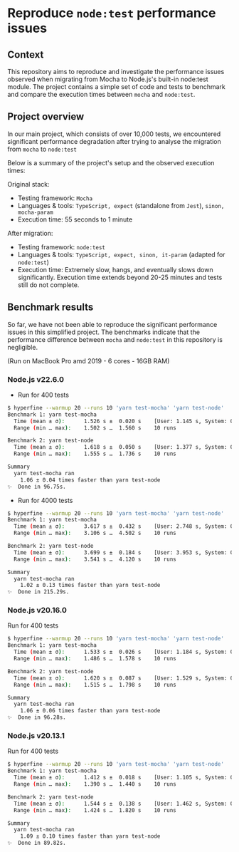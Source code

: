 # Reproduce `node:test` performance issues

## Context

This repository aims to reproduce and investigate the performance issues observed when migrating from Mocha to Node.js's built-in node:test module. The project contains a simple set of code and tests to benchmark and compare the execution times between `mocha` and `node:test`.

## Project overview

In our main project, which consists of over 10,000 tests, we encountered significant performance degradation after trying to analyse the migration from `mocha` to `node:test`

Below is a summary of the project's setup and the observed execution times:

Original stack:
- Testing framework: `Mocha`
- Languages & tools: `TypeScript, expect` (standalone from `Jest`), `sinon, mocha-param`
- Execution time: 55 seconds to 1 minute

After migration:
- Testing framework: `node:test`
- Languages & tools: `TypeScript, expect, sinon, it-param` (adapted for `node:test`)
- Execution time: Extremely slow, hangs, and eventually slows down significantly. Execution time extends beyond 20-25 minutes and tests still do not complete.

## Benchmark results

So far, we have not been able to reproduce the significant performance issues in this simplified project. The benchmarks indicate that the performance difference between `mocha` and `node:test` in this repository is negligible.

(Run on MacBook Pro amd 2019 - 6 cores - 16GB RAM)

### Node.js v22.6.0
- Run for 400 tests

```bash
$ hyperfine --warmup 20 --runs 10 'yarn test-mocha' 'yarn test-node'
Benchmark 1: yarn test-mocha
  Time (mean ± σ):      1.526 s ±  0.020 s    [User: 1.145 s, System: 0.229 s]
  Range (min … max):    1.502 s …  1.560 s    10 runs

Benchmark 2: yarn test-node
  Time (mean ± σ):      1.618 s ±  0.050 s    [User: 1.377 s, System: 0.243 s]
  Range (min … max):    1.555 s …  1.736 s    10 runs

Summary
  yarn test-mocha ran
    1.06 ± 0.04 times faster than yarn test-node
✨  Done in 96.75s.
```

- Run for 4000 tests
```bash
$ hyperfine --warmup 20 --runs 10 'yarn test-mocha' 'yarn test-node'
Benchmark 1: yarn test-mocha
  Time (mean ± σ):      3.617 s ±  0.432 s    [User: 2.748 s, System: 0.405 s]
  Range (min … max):    3.106 s …  4.502 s    10 runs

Benchmark 2: yarn test-node
  Time (mean ± σ):      3.699 s ±  0.184 s    [User: 3.953 s, System: 0.402 s]
  Range (min … max):    3.541 s …  4.120 s    10 runs

Summary
  yarn test-mocha ran
    1.02 ± 0.13 times faster than yarn test-node
✨  Done in 215.29s.
```

### Node.js v20.16.0
Run for 400 tests
```bash
$ hyperfine --warmup 20 --runs 10 'yarn test-mocha' 'yarn test-node'
Benchmark 1: yarn test-mocha
  Time (mean ± σ):      1.533 s ±  0.026 s    [User: 1.184 s, System: 0.227 s]
  Range (min … max):    1.486 s …  1.578 s    10 runs

Benchmark 2: yarn test-node
  Time (mean ± σ):      1.620 s ±  0.087 s    [User: 1.529 s, System: 0.250 s]
  Range (min … max):    1.515 s …  1.798 s    10 runs

Summary
  yarn test-mocha ran
    1.06 ± 0.06 times faster than yarn test-node
✨  Done in 96.28s.
```


### Node.js v20.13.1
Run for 400 tests
```bash
$ hyperfine --warmup 20 --runs 10 'yarn test-mocha' 'yarn test-node'
Benchmark 1: yarn test-mocha
  Time (mean ± σ):      1.412 s ±  0.018 s    [User: 1.105 s, System: 0.205 s]
  Range (min … max):    1.390 s …  1.440 s    10 runs

Benchmark 2: yarn test-node
  Time (mean ± σ):      1.544 s ±  0.138 s    [User: 1.462 s, System: 0.240 s]
  Range (min … max):    1.424 s …  1.820 s    10 runs

Summary
  yarn test-mocha ran
    1.09 ± 0.10 times faster than yarn test-node
✨  Done in 89.82s.
```